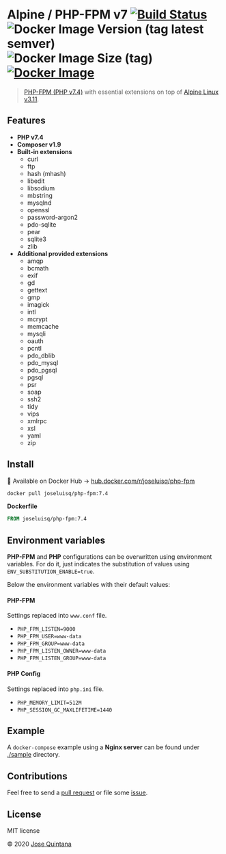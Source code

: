 # Alpine / PHP-FPM v7 [![Build Status](https://travis-ci.com/joseluisq/alpine-php-fpm.svg?branch=master)](https://travis-ci.com/joseluisq/alpine-php-fpm) ![Docker Image Version (tag latest semver)](https://img.shields.io/docker/v/joseluisq/php-fpm/7.4) ![Docker Image Size (tag)](https://img.shields.io/docker/image-size/joseluisq/php-fpm/7.4) [![Docker Image](https://img.shields.io/docker/pulls/joseluisq/php-fpm.svg)](https://hub.docker.com/r/joseluisq/php-fpm/)

> [PHP-FPM (PHP v7.4)](https://www.php.net/manual/en/install.fpm.php) with essential extensions on top of [Alpine Linux v3.11](https://alpinelinux.org/).

## Features

- **PHP v7.4**
- **Composer v1.9**
- **Built-in extensions**
    - curl
    - ftp
    - hash (mhash)
    - libedit
    - libsodium
    - mbstring
    - mysqlnd
    - openssl
    - password-argon2
    - pdo-sqlite
    - pear
    - sqlite3
    - zlib
- **Additional provided extensions**
    - amqp
    - bcmath
    - exif
    - gd
    - gettext
    - gmp
    - imagick
    - intl
    - mcrypt
    - memcache
    - mysqli
    - oauth
    - pcntl
    - pdo_dblib
    - pdo_mysql
    - pdo_pgsql
    - pgsql
    - psr
    - soap
    - ssh2
    - tidy
    - vips
    - xmlrpc
    - xsl
    - yaml
    - zip

## Install

🐳 Available on Docker Hub → [hub.docker.com/r/joseluisq/php-fpm](https://hub.docker.com/r/joseluisq/php/)

```sh
docker pull joseluisq/php-fpm:7.4
```

__Dockerfile__

```Dockerfile
FROM joseluisq/php-fpm:7.4
```

## Environment variables

**PHP-FPM** and **PHP** configurations can be overwritten using environment variables.
For do it, just indicates the substitution of values using `ENV_SUBSTITUTION_ENABLE=true`.

Below the environment variables with their default values:

#### PHP-FPM

Settings replaced into `www.conf` file.

- `PHP_FPM_LISTEN=9000`
- `PHP_FPM_USER=www-data`
- `PHP_FPM_GROUP=www-data`
- `PHP_FPM_LISTEN_OWNER=www-data`
- `PHP_FPM_LISTEN_GROUP=www-data`

#### PHP Config

Settings replaced into `php.ini` file.

- `PHP_MEMORY_LIMIT=512M`
- `PHP_SESSION_GC_MAXLIFETIME=1440`

## Example

A `docker-compose` example using a **Nginx server** can be found under [./sample](./sample) directory.

## Contributions

Feel free to send a [pull request](https://github.com/joseluisq/alpine-php-fpm/pulls) or file some [issue](https://github.com/joseluisq/alpine-php-fpm/issues).

## License

MIT license

© 2020 [Jose Quintana](https://git.io/joseluisq)
